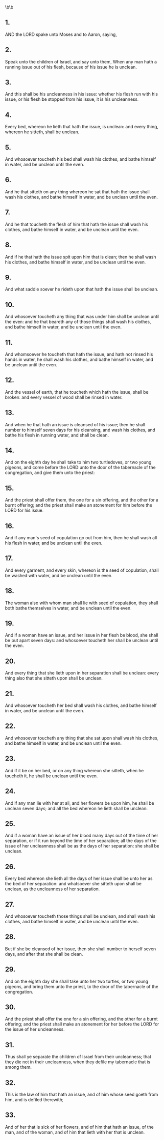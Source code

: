 \b\b
## 1.
AND the LORD spake unto Moses and to Aaron, saying,
## 2.
Speak unto the children of Israel, and say unto them, When any man hath a running issue out of his flesh, because of his issue he is unclean.
## 3.
And this shall be his uncleanness in his issue: whether his flesh run with his issue, or his flesh be stopped from his issue, it is his uncleanness.
## 4.
Every bed, whereon he lieth that hath the issue, is unclean: and every thing, whereon he sitteth, shall be unclean.
## 5.
And whosoever toucheth his bed shall wash his clothes, and bathe himself in water, and be unclean until the even.
## 6.
And he that sitteth on any thing whereon he sat that hath the issue shall wash his clothes, and bathe himself in water, and be unclean until the even.
## 7.
And he that toucheth the flesh of him that hath the issue shall wash his clothes, and bathe himself in water, and be unclean until the even.
## 8.
And if he that hath the issue spit upon him that is clean; then he shall wash his clothes, and bathe himself in water, and be unclean until the even.
## 9.
And what saddle soever he rideth upon that hath the issue shall be unclean.
## 10.
And whosoever toucheth any thing that was under him shall be unclean until the even: and he that beareth any of those things shall wash his clothes, and bathe himself in water, and be unclean until the even.
## 11.
And whomsoever he toucheth that hath the issue, and hath not rinsed his hands in water, he shall wash his clothes, and bathe himself in water, and be unclean until the even.
## 12.
And the vessel of earth, that he toucheth which hath the issue, shall be broken: and every vessel of wood shall be rinsed in water.
## 13.
And when he that hath an issue is cleansed of his issue; then he shall number to himself seven days for his cleansing, and wash his clothes, and bathe his flesh in running water, and shall be clean.
## 14.
And on the eighth day he shall take to him two turtledoves, or two young pigeons, and come before the LORD unto the door of the tabernacle of the congregation, and give them unto the priest:
## 15.
And the priest shall offer them, the one for a sin offering, and the other for a burnt offering; and the priest shall make an atonement for him before the LORD for his issue.
## 16.
And if any man's seed of copulation go out from him, then he shall wash all his flesh in water, and be unclean until the even.
## 17.
And every garment, and every skin, whereon is the seed of copulation, shall be washed with water, and be unclean until the even.
## 18.
The woman also with whom man shall lie with seed of copulation, they shall both bathe themselves in water, and be unclean until the even.
## 19.
And if a woman have an issue, and her issue in her flesh be blood, she shall be put apart seven days: and whosoever toucheth her shall be unclean until the even.
## 20.
And every thing that she lieth upon in her separation shall be unclean: every thing also that she sitteth upon shall be unclean.
## 21.
And whosoever toucheth her bed shall wash his clothes, and bathe himself in water, and be unclean until the even.
## 22.
And whosoever toucheth any thing that she sat upon shall wash his clothes, and bathe himself in water, and be unclean until the even.
## 23.
And if it be on her bed, or on any thing whereon she sitteth, when he toucheth it, he shall be unclean until the even.
## 24.
And if any man lie with her at all, and her flowers be upon him, he shall be unclean seven days; and all the bed whereon he lieth shall be unclean.
## 25.
And if a woman have an issue of her blood many days out of the time of her separation, or if it run beyond the time of her separation; all the days of the issue of her uncleanness shall be as the days of her separation: she shall be unclean.
## 26.
Every bed whereon she lieth all the days of her issue shall be unto her as the bed of her separation: and whatsoever she sitteth upon shall be unclean, as the uncleanness of her separation.
## 27.
And whosoever toucheth those things shall be unclean, and shall wash his clothes, and bathe himself in water, and be unclean until the even.
## 28.
But if she be cleansed of her issue, then she shall number to herself seven days, and after that she shall be clean.
## 29.
And on the eighth day she shall take unto her two turtles, or two young pigeons, and bring them unto the priest, to the door of the tabernacle of the congregation.
## 30.
And the priest shall offer the one for a sin offering, and the other for a burnt offering; and the priest shall make an atonement for her before the LORD for the issue of her uncleanness.
## 31.
Thus shall ye separate the children of Israel from their uncleanness; that they die not in their uncleanness, when they defile my tabernacle that is among them.
## 32.
This is the law of him that hath an issue, and of him whose seed goeth from him, and is defiled therewith;
## 33.
And of her that is sick of her flowers, and of him that hath an issue, of the man, and of the woman, and of him that lieth with her that is unclean.
